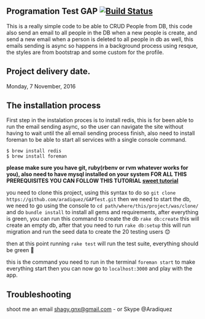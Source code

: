 Programation Test GAP [![Build Status](https://travis-ci.org/aradiquez/GAPTest.svg?branch=master)](https://travis-ci.org/aradiquez/GAPTest)
----------------------------------------------

This is a really simple code to be able to CRUD People from DB, this code also send an email to all people in the DB when a new people is create, and send a new email when a person is deleted to all people in db as well, this emails sending is async so happens in a background process using resque, the styles are from bootstrap and some custom for the profile.

Project delivery date.
----------------------------------------------
Monday, 7 November, 2016

The installation process
----------------------------------------------

First step in the instalation proces is to install redis, this is for been able to run the email sending async, so the user can navigate the site without having to wait until the all email sending process finish, also need to install foreman to be able to start all services with a single console command.
```
$ brew install redis
$ brew install foreman
```

__please make sure you have git, ruby(rbenv or rvm whatever works for you), also need to have mysql installed on your system FOR ALL THIS PREREQUISITES YOU CAN FOLLOW THIS TUTORIAL [sweet tutorial](https://www.moncefbelyamani.com/how-to-install-xcode-homebrew-git-rvm-ruby-on-mac/)__

you need to clone this project, using this syntax to do so `git clone https://github.com/aradiquez/GAPTest.git` then we need to start the db, we need to go using the console to `cd path/where/this/project/was/clone/` and do `bundle install` to install all gems and requirements, after everything is green, you can run this command to create the db `rake db:create` this will create an empty db, after that you need to run `rake db:setup` this will run migration and run the seed data to create the 20 testing users 😊

then at this point running `rake test` will run the test suite, everything should be green 🙂

this is the command you need to run in the terminal `foreman start` to make everything start then you can now go to `localhost:3000` and play with the app.

Troubleshooting
----------------------------------------------

shoot me an email shagy.gnx@gmail.com - or Skype @Aradiquez
